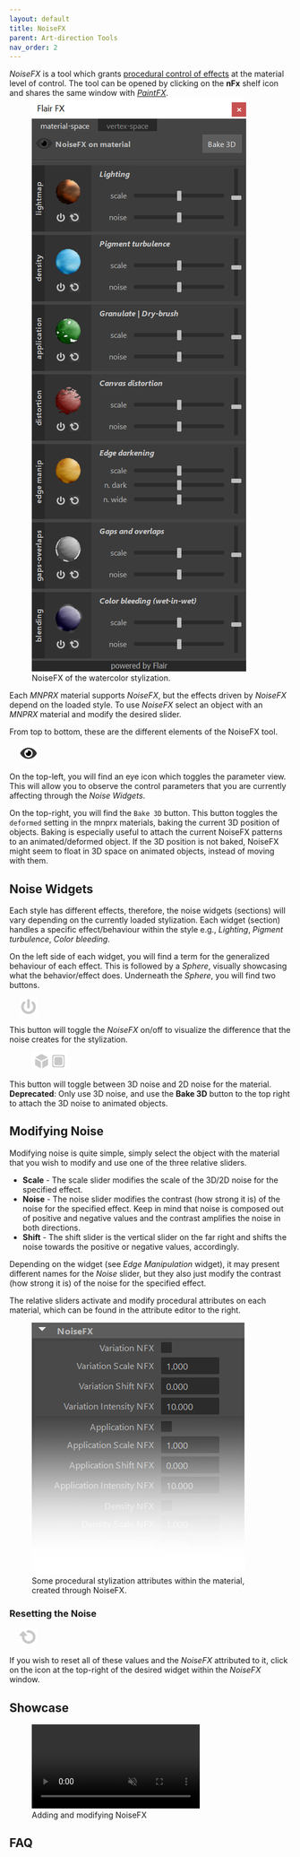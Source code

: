 ```yaml
---
layout: default
title: NoiseFX
parent: Art-direction Tools
nav_order: 2
---
```


_NoiseFX_ is a tool which grants [procedural control of effects](#showcase) at the material level of control. The tool can be opened by clicking on the **nFx** shelf icon and shares the same window with [_PaintFX_](../paintfx).

<figure class="float-right aio-ui" style="margin-top:-1em; margin-bottom:0em">
	<img src="/media/noisefx/noiseFX.png" alt="NoiseFX tool window">
	<figcaption>NoiseFX of the watercolor stylization.</figcaption>
</figure>

Each _MNPRX_ material supports _NoiseFX_, but the effects driven by _NoiseFX_ depend on the loaded style. To use _NoiseFX_ select an object with an _MNPRX_ material and modify the desired slider.


From top to bottom, these are the different elements of the NoiseFX tool.

<figure class="float-left" style="margin: 0.5em 18px 0">
	<img src="/media/ui/icons/viewPassive.png" alt="View NoiseFX"  style="max-height: 32px">
</figure>

On the top-left, you will find an eye icon which toggles the parameter view. This will allow you to observe the control parameters that you are currently affecting through the _Noise Widgets_.

On the top-right, you will find the `Bake 3D` button. This button toggles the `deformed` setting in the mnprx materials, baking the current 3D position of objects. Baking is especially useful to attach the current NoiseFX patterns to an animated/deformed object. If the 3D position is not baked, NoiseFX might seem to float in 3D space on animated objects, instead of moving with them.


## Noise Widgets
Each style has different effects, therefore, the noise widgets (sections) will vary depending on the currently loaded stylization. Each widget (section) handles a specific effect/behaviour within the style e.g., _Lighting_, _Pigment turbulence_, _Color bleeding_.

On the left side of each widget, you will find a term for the generalized behaviour of each effect. This is followed by a _Sphere_, visually showcasing what the behavior/effect does. Underneath the _Sphere_, you will find two buttons.

<figure class="float-left" style="margin: 0.5em 18px 0">
	<img src="/media/ui/icons/io.png" alt="NoiseFX toggle"  style="max-height: 32px">
</figure>

This button will toggle the _NoiseFX_ on/off to visualize the difference that the noise creates for the stylization.

<figure class="float-left" style="margin-right: 4px">
	<img src="/media/ui/icons/3D2D.png" alt="Noise type"  style="max-height: 32px">
</figure>

This button will toggle between 3D noise and 2D noise for the material.  
**Deprecated**: Only use 3D noise, and use the **Bake 3D** button to the top right to attach the 3D noise to animated objects.


## Modifying Noise
Modifying noise is quite simple, simply select the object with the material that you wish to modify and use one of the three relative sliders.

* **Scale** - The scale slider modifies the scale of the 3D/2D noise for the specified effect.
* **Noise** - The noise slider modifies the contrast (how strong it is) of the noise for the specified effect. Keep in mind that noise is composed out of positive and negative values and the contrast amplifies the noise in both directions.
* **Shift** - The shift slider is the vertical slider on the far right and shifts the noise towards the positive or negative values, accordingly.

Depending on the widget (see _Edge Manipulation_ widget), it may present different names for the _Noise_ slider, but they also just modify the contrast (how strong it is) of the noise for the specified effect.

The relative sliders activate and modify procedural attributes on each material, which can be found in the attribute editor to the right.

<figure class="mx-auto aio-ui">
	<img src="/media/noisefx/noiseFX_AE.png" alt="Stylization (procedural) attributes">
	<figcaption>Some procedural stylization attributes within the material, created through NoiseFX.</figcaption>
</figure>

### Resetting the Noise

<figure class="float-left" style="margin: 0.5em 18px 0">
 <img src="/media/ui/icons/reset.png" alt="Reset NoiseFX"  style="max-height: 32px">
</figure>

If you wish to reset all of these values and the _NoiseFX_ attributed to it, click on the icon at the top-right of the desired widget within the _NoiseFX_ window.


## Showcase

<figure class="mx-auto aio-ui">
 <video autoplay loop muted playsinline style="max-width:450px">
   <source src="/media/noisefx/noisefx.mp4" type="video/mp4">
 </video>
 <figcaption>Adding and modifying NoiseFX</figcaption>
</figure>


## FAQ
